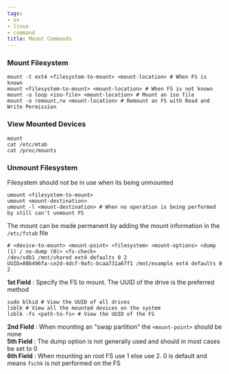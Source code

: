 ```yaml
---
tags:
- os
- linux
- command
title: Mount Commands
---
```


### Mount Filesystem

````shell
mount -t ext4 <filesystem-to-mount> <mount-location> # When FS is known
mount <filesystem-to-mount> <mount-location> # When FS is not known
mount -o loop <iso-file> <mount-location> # Mount an iso file
mount -o remount,rw <mount-location> # Remount an FS with Read and Write Permission
````

### View Mounted Devices

````shell
mount
cat /etc/mtab
cat /proc/mounts
````

### Unmount Filesystem

Filesystem should not be in use when its being unmounted

````shell
umount <filesystem-to-mount>
umount <mount-destination>
umount -l <mount-destination> # When no operation is being performed by still can't unmount FS
````

The mount can be made permanent by adding the mount information in the `/etc/fstab` file

````shell
# <device-to-mount> <mount-point> <filesystem> <mount-options> <dump (1) / no-dump (0)> <fs-check>
/dev/sdb1 /mnt/shared ext4 defaults 0 2
UUID=80b496fa-ce2d-4dcf-9afc-bcaa731a67f1 /mnt/example ext4 defaults 0 2
````

**1st Field** : Specify the FS to mount. The UUID of the drive is the preferred method

````shell
sudo blkid # View the UUID of all drives
lsblk # View all the mounted devices on the system
lsblk -fs <path-to-fs> # View the UUID of the FS
````

**2nd Field** : When mounting an "swap partition" the `<mount-point>` should be none  
**5th Field** : The dump option is not generally used and should in most cases be set to 0  
**6th Field** : When mounting an root FS use 1 else use 2. 0 is default and means `fschk` is not performed on the FS